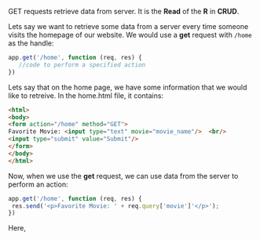 <!--title={A Closer Look at GET}-->

GET requests retrieve data from server. It is the **Read** of the **R** in **CRUD**.

Lets say we want to retrieve some data from a server every time someone visits the homepage of our website. We would use a **get** request with ``/home`` as the handle:

```javascript
app.get('/home', function (req, res) {
   //code to perform a specified action
})
```

Lets say that on the home page, we have some information that we would like to retreive. In the home.html file, it contains:

```html
<html>  
<body>  
<form action="/home" method="GET">  
Favorite Movie: <input type="text" movie="movie_name"/>  <br/>  
<input type="submit" value="Submit"/>  
</form>  
</body>  
</html>  
```

Now, when we use the **get** request, we can use data from the server to perform an action:

```javascript
app.get('/home', function (req, res) {
 res.send('<p>Favorite Movie: ' + req.query['movie']'</p>');  
})  
```

Here, 